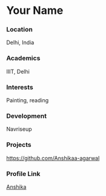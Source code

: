 # Your Name

### Location

Delhi, India

### Academics

IIIT, Delhi

### Interests

Painting, reading

### Development

Navriseup

### Projects

https://github.com/Anshikaa-agarwal

### Profile Link

[Anshika](https://github.com/Anshikaa-agarwal)